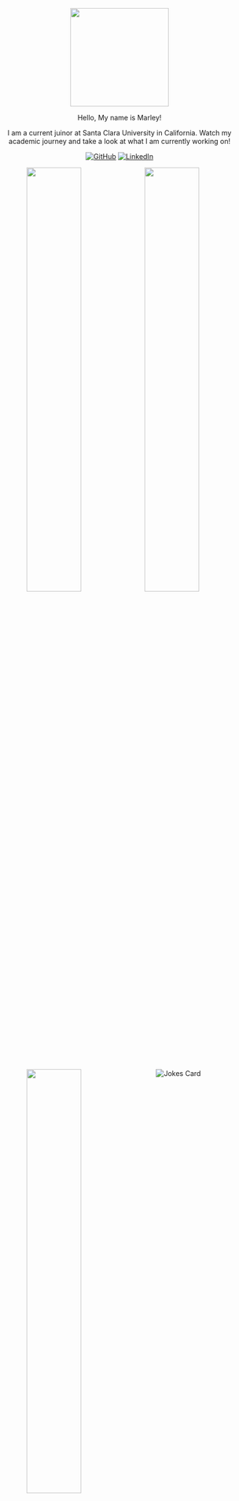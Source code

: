 <div id = "header" align = "center">
    <img src= "https://media3.giphy.com/media/SUcApSWjPwQMARvcM8/giphy.gif?cid=790b7611526d4cf52814ae817d2ba597a1770abe4c7ec68e&rid=giphy.gif&ct=s" width="200" height="200">
    <div>
         <p> Hello, My name is Marley! <p>
      <p> I am a current juinor at Santa Clara University in California. Watch my academic journey and take a look at what I am currently working on!</p>
      
<p align="center">
    <a href="https://github.com/marleyyvon" target="_blank"><img alt="GitHub" src="https://img.shields.io/badge/-@marleyyvon-181717?style=flat-square&logo=GitHub&logoColor=white"></a>
    <a href="https://www.linkedin.com/in/marleywill" target="_blank"><img alt="LinkedIn" src="https://img.shields.io/badge/-LinkedIn-0077B5?style=flat-square&logo=Linkedin&logoColor=white"></a>
    
</p>
      
      
    
<img align="left" width="47%" src="https://github-readme-stats.vercel.app/api?username=marleyyvon&show_icons=true&theme=radical" />
<img align="left" width="47%" src="http://github-readme-streak-stats.herokuapp.com?user=marleyyvon&theme=radical&include_all_commits=true&count_private=true&date_format=M%20j%5B%2C%20Y%5D" />
<img align="left" width="47%" src="https://github-readme-stats.vercel.app/api/top-langs/?username=marleyyvon&layout=compact" />
<img src="https://readme-jokes.vercel.app/api?hideBorder&theme=radical" alt="Jokes Card" />
     

